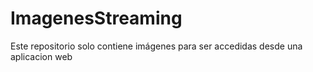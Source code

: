 # ImagenesStreaming
Este repositorio solo contiene imágenes para ser accedidas desde una aplicacion web
